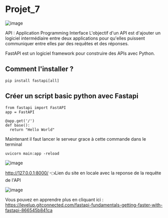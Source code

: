 # Projet_7
![image](https://github.com/Hajoura91coding/Projet_7_Fastapi/assets/60748328/1ad6716a-a494-408a-8d34-9cef4cc6087f)

API : Application Programming Interface
L'objectif d'un API est d'ajouter un logiciel intermédiaire entre deux applications pour qu'elles puissent communiquer entre elles par des requêtes et des réponses. 

FastAPI est un logiciel framework pour construire des APIs avec Python.

## Comment l'installer ?


```
pip install fastapi[all]
```

## Créer un script basic python avec Fastapi

```
from fastapi import FastAPI
app = FastAPI

@app.get('/')
def base():
  return "Hello World"
```
Maintenant il faut lancer le serveur grace à cette commande dans le terminal

```
uvicorn main:app -reload
```

![image](https://github.com/Hajoura91coding/Projet_7_Fastapi/assets/60748328/ec88d48b-9167-48d2-ad08-b57eb719d783)

http://127.0.0.1:8000/ 👈Lien du site en locale avec la reponse de la requête de l'API

![image](https://github.com/Hajoura91coding/Projet_7_Fastapi/assets/60748328/5159e454-c1f2-45c7-bba6-4718625b03bd)

Vous pouvez en apprendre plus en cliquant ici : 
https://levelup.gitconnected.com/fastapi-fundamentals-getting-faster-with-fastapi-866545b841ca
